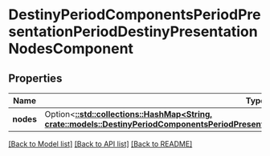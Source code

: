 # DestinyPeriodComponentsPeriodPresentationPeriodDestinyPresentationNodesComponent

## Properties

Name | Type | Description | Notes
------------ | ------------- | ------------- | -------------
**nodes** | Option<[**::std::collections::HashMap<String, crate::models::DestinyPeriodComponentsPeriodPresentationPeriodDestinyPresentationNodeComponent>**](Destiny.Components.Presentation.DestinyPresentationNodeComponent.md)> |  | [optional]

[[Back to Model list]](../README.md#documentation-for-models) [[Back to API list]](../README.md#documentation-for-api-endpoints) [[Back to README]](../README.md)


